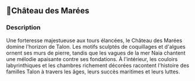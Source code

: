 ## 📍Château des Marées

### Description

Une forteresse majestueuse aux tours élancées, le Château des Marées domine l'horizon de Talon. Les motifs sculptés de coquillages et d'algues ornent ses murs de pierre, tandis que les vagues de la mer Naia chantent une mélodie apaisante contre ses fondations. À l'intérieur, les couloirs labyrinthiques et les chambres richement décorées racontent l'histoire des familles Talon à travers les âges, leurs succès maritimes et leurs luttes.